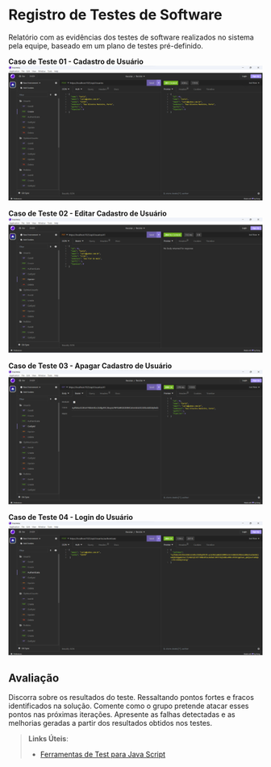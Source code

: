 # Registro de Testes de Software

Relatório com as evidências dos testes de software realizados no sistema pela equipe, baseado em um plano de testes pré-definido.


**Caso de Teste 01 - Cadastro de Usuário**
![print cadastro usuario](img/cadastro_usuario_print.png)

**Caso de Teste 02 - Editar Cadastro de Usuário**
![print update usuario](img/update_usuario_print.png)

**Caso de Teste 03 - Apagar Cadastro de Usuário**
![print delete usuario](img/delete_usuario_print.png)

**Caso de Teste 04 - Login do Usuário**
![login usuario](img/login_usario_print.png)

## Avaliação

Discorra sobre os resultados do teste. Ressaltando pontos fortes e fracos identificados na solução. Comente como o grupo pretende atacar esses pontos nas próximas iterações. Apresente as falhas detectadas e as melhorias geradas a partir dos resultados obtidos nos testes.

> **Links Úteis**:
> - [Ferramentas de Test para Java Script](https://geekflare.com/javascript-unit-testing/)
